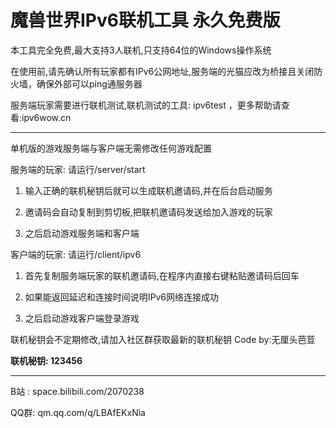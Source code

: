 #  魔兽世界IPv6联机工具 永久免费版

本工具完全免费,最大支持3人联机,只支持64位的Windows操作系统

在使用前,请先确认所有玩家都有IPv6公网地址,服务端的光猫应改为桥接且关闭防火墙，确保外部可以ping通服务器

服务端玩家需要进行联机测试,联机测试的工具: ipv6test  ，更多帮助请查看:ipv6wow.cn

-------------------------------------------------------------------------------------------------

单机版的游戏服务端与客户端无需修改任何游戏配置

服务端的玩家: 请运行/server/start
  1. 输入正确的联机秘钥后就可以生成联机邀请码,并在后台启动服务
  
  2. 邀请码会自动复制到剪切板,把联机邀请码发送给加入游戏的玩家
  
  3. 之后启动游戏服务端和客户端

客户端的玩家: 请运行/client/ipv6

  1. 首先复制服务端玩家的联机邀请码,在程序内直接右键粘贴邀请码后回车
  
  2. 如果能返回延迟和连接时间说明IPv6网络连接成功
  
  3. 之后启动游戏客户端登录游戏

联机秘钥会不定期修改,请加入社区群获取最新的联机秘钥  Code by:无厘头芭荳

**联机秘钥: 123456**

------------------------------------------------------------------------------------

B站 : space.bilibili.com/2070238

QQ群: qm.qq.com/q/LBAfEKxNia
